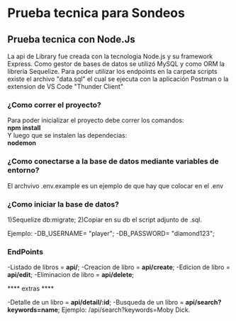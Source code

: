 # Prueba tecnica para Sondeos

## Prueba tecnica con **Node.Js**  
La api de Library fue creada con la tecnologia Node.js y su framework Express. Como gestor de bases de datos se utilizó MySQL y como ORM la librería Sequelize.
Para poder utilizar los endpoints en la carpeta scripts existe el archivo "data.sql" el cual se ejecuta con la aplicación Postman o la extension de VS Code "Thunder Client"

### ¿Como correr el proyecto?  
Para poder inicializar el proyecto debe correr los comandos:  
**npm install**  
Y luego que se instalen las dependecias:  
**nodemon**

### ¿Como conectarse a la base de datos mediante variables de entorno?  
El archvivo .env.example es un ejemplo de que hay que colocar en el .env

### ¿Como iniciar la base de datos?
1)Sequelize db:migrate;
2)Copiar en su db el script adjunto de .sql.

Ejemplo: 
-DB_USERNAME= "player";
-DB_PASSWORD= "diamond123";

### EndPoints

-Listado de libros = **api/**;
-Creacion de libro = **api/create**;
-Edicion de libro = **api/edit**;
-Eliminacion de libro = **api/delete**;

**** extras ****

-Detalle de un libro = **api/detail/:id**;
-Busqueda de un libro =  **api/search?keywords=name**; Ejemplo: /api/search?keywords=Moby Dick.
